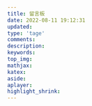 ```yaml
---
title: 留言板
date: 2022-08-11 19:12:31
updated:
type: 'tage'
comments:
description:
keywords:
top_img:
mathjax:
katex:
aside:
aplayer:
highlight_shrink:
---
```

